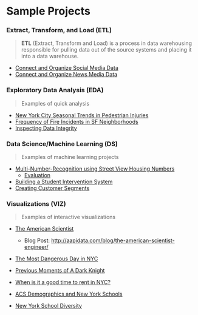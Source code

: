 # Sample Projects

### Extract, Transform, and Load (ETL)

> **ETL** (Extract, Transform and Load) is a process in data warehousing responsible for pulling data out of the source systems and placing it into a data warehouse.

- [Connect and Organize Social Media Data](http://nbviewer.jupyter.org/github/kvn219/samples/blob/master/FoundationSearch/Foundation%20Search.ipynb)
- [Connect and Organize News Media Data](http://nbviewer.jupyter.org/github/kvn219/samples/blob/master/ReliefWeb/ReliefWebAPI%20ETL.ipynb)

### Exploratory Data Analysis (EDA)

> Examples of quick analysis 

- [New York City Seasonal Trends in Pedestrian Injuries](http://nbviewer.jupyter.org/github/kvn219/samples/blob/master/Seasonal%20Trends.ipynb)
- [Frequency of Fire Incidents in SF Neighborhoods](http://nbviewer.jupyter.org/github/kvn219/samples/blob/master/Frequency%20of%20Fire%20Incidents%20in%20SF%20Neighborhoods.ipynb)
- [Inspecting Data Integrity](http://nbviewer.jupyter.org/github/kvn219/samples/blob/master/Data%20Integrity.ipynb)

### Data Science/Machine Learning (DS) 

> Examples of machine learning projects

- [Multi-Number-Recognition using Street View Housing Numbers](https://github.com/kvn219/multi-number-recognition/blob/master/README.md)
  - [Evaluation](http://nbviewer.jupyter.org/github/kvn219/multi-number-recognition/blob/master/notebooks/3_Model_Evaluation.ipynb) 
- [Building a Student Intervention System](http://nbviewer.jupyter.org/github/kvn219/student-intervention/blob/master/student_intervention.ipynb)
- [Creating Customer Segments](http://nbviewer.jupyter.org/github/kvn219/creating-customer-segments/blob/master/customer_segments.ipynb)

### Visualizations (VIZ)

> Examples of interactive visualizations

- [The American Scientist](https://kvn219.github.io/elevate/)

  - Blog Post: http://aapidata.com/blog/the-american-scientist-engineer/

- [The Most Dangerous Day in NYC](https://kvn219.github.io/NYPDMotorVehicleCollisions/)

- [Previous Moments of A Dark Knight](https://kvn219.github.io/content/BATMAN/)

- [When is it a good time to rent in NYC?](https://kvn219.github.io/content/ZILLOW/)

- [ACS Demographics and New York Schools](https://kvn219.github.io/NYC-MAPS/MEASURING-NYS-DIVERSITY/)

- [New York School Diversity](https://kvn219.github.io/NYC-MAPS/DIVERSITY-MAP/)

